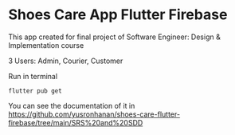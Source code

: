 # Shoes Care App Flutter Firebase
This app created for final project of Software Engineer: Design & Implementation course

3 Users: Admin, Courier, Customer

Run in terminal
```
flutter pub get
```

You can see the documentation of it in https://github.com/yusronhanan/shoes-care-flutter-firebase/tree/main/SRS%20and%20SDD
